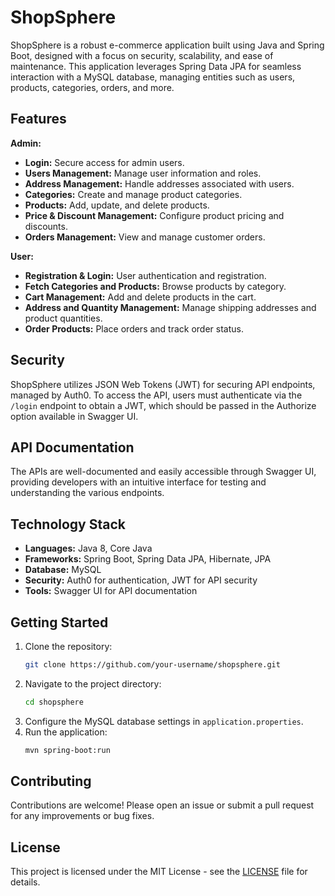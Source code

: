 # ShopSphere

ShopSphere is a robust e-commerce application built using Java and Spring Boot, designed with a focus on security, scalability, and ease of maintenance. This application leverages Spring Data JPA for seamless interaction with a MySQL database, managing entities such as users, products, categories, orders, and more.

## Features

**Admin:**
- **Login:** Secure access for admin users.
- **Users Management:** Manage user information and roles.
- **Address Management:** Handle addresses associated with users.
- **Categories:** Create and manage product categories.
- **Products:** Add, update, and delete products.
- **Price & Discount Management:** Configure product pricing and discounts.
- **Orders Management:** View and manage customer orders.

**User:**
- **Registration & Login:** User authentication and registration.
- **Fetch Categories and Products:** Browse products by category.
- **Cart Management:** Add and delete products in the cart.
- **Address and Quantity Management:** Manage shipping addresses and product quantities.
- **Order Products:** Place orders and track order status.

## Security

ShopSphere utilizes JSON Web Tokens (JWT) for securing API endpoints, managed by Auth0. To access the API, users must authenticate via the `/login` endpoint to obtain a JWT, which should be passed in the Authorize option available in Swagger UI.

## API Documentation

The APIs are well-documented and easily accessible through Swagger UI, providing developers with an intuitive interface for testing and understanding the various endpoints.

## Technology Stack

- **Languages:** Java 8, Core Java
- **Frameworks:** Spring Boot, Spring Data JPA, Hibernate, JPA
- **Database:** MySQL
- **Security:** Auth0 for authentication, JWT for API security
- **Tools:** Swagger UI for API documentation

## Getting Started

1. Clone the repository:
    ```bash
    git clone https://github.com/your-username/shopsphere.git
    ```
2. Navigate to the project directory:
    ```bash
    cd shopsphere
    ```
3. Configure the MySQL database settings in `application.properties`.
4. Run the application:
    ```bash
    mvn spring-boot:run
    ```

## Contributing

Contributions are welcome! Please open an issue or submit a pull request for any improvements or bug fixes.

## License

This project is licensed under the MIT License - see the [LICENSE](LICENSE) file for details.
